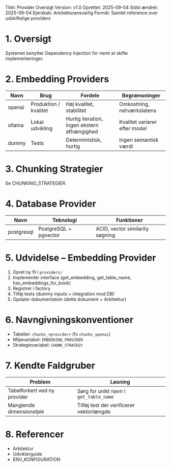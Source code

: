 Titel: Provider Oversigt
Version: v1.0
Oprettet: 2025-09-04
Sidst ændret: 2025-09-04
Ejerskab: Arkitekturansvarlig
Formål: Samlet reference over udskiftelige providers

# 1. Oversigt
Systemet benytter Dependency Injection for nemt at skifte implementeringer.

# 2. Embedding Providers
| Navn | Brug | Fordele | Begrænsninger |
|------|------|---------|---------------|
| openai | Produktion / kvalitet | Høj kvalitet, stabilitet | Omkostning, netværkslatens |
| ollama | Lokal udvikling | Hurtig iteration, ingen ekstern afhængighed | Kvalitet varierer efter model |
| dummy | Tests | Deterministisk, hurtig | Ingen semantisk værdi |

# 3. Chunking Strategier
Se CHUNKING_STRATEGIER.

# 4. Database Provider
| Navn | Teknologi | Funktioner |
|------|-----------|------------|
| postgresql | PostgreSQL + pgvector | ACID, vector similarity søgning |

# 5. Udvidelse – Embedding Provider
1. Opret ny fil i `providers/`
2. Implementér interface (get_embedding, get_table_name, has_embeddings_for_book)
3. Registrér i factory
4. Tilføj tests (dummy inputs + integration mod DB)
5. Opdater dokumentation (dette dokument + Arkitektur)

# 6. Navngivningskonventioner
- Tabeller: `chunks_<provider>` (fx `chunks_openai`)
- Miljøvariabel: `EMBEDDING_PROVIDER`
- Strategievariabel: `CHUNK_STRATEGY`

# 7. Kendte Faldgruber
| Problem | Løsning |
|---------|---------|
| Tabelforkert ved ny provider | Sørg for unikt navn i `get_table_name` |
| Manglende dimensionstjek | Tilføj test der verificerer vektorlængde |

# 8. Referencer
- Arkitektur
- Udviklerguide
- ENV_KONFIGURATION
